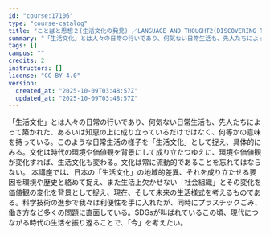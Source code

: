```yaml
---
id: "course:17106"
type: "course-catalog"
title: "ことばと思想２(生活文化の発見) ／LANGUAGE AND THOUGHT2(DISCOVERING THE CULTURE OF EVERYDAY LIFE)"
summary: "「生活文化」とは人々の日常の行いであり、何気ない日常生活も、先人たちによって築かれた、あるいは知恵の上に成り立っているだけではなく、何等かの意味を持っている。このような日常生活の様子を「生活文化」として捉え、具体的にみる。文化は時代の環境や…"
tags: []
campus: ""
credits: 2
instructors: []
license: "CC-BY-4.0"
version:
  created_at: "2025-10-09T03:48:57Z"
  updated_at: "2025-10-09T03:48:57Z"
---
```

「生活文化」とは人々の日常の行いであり、何気ない日常生活も、先人たちによって築かれた、あるいは知恵の上に成り立っているだけではなく、何等かの意味を持っている。このような日常生活の様子を「生活文化」として捉え、具体的にみる。文化は時代の環境や価値観を背景にして成り立たつゆえに、環境や価値観が変化すれば、生活文化も変わる。文化は常に流動的であることを忘れてはならない。 本講座では、日本の「生活文化」の地域的差異、それを成り立たせる要因を環境や歴史と絡めて捉え、また生活上欠かせない「社会組織」とその変化を価値観の変化を背景として捉え、現在、そして未来の生活様式を考えるものである。科学技術の進歩で我々は利便性を手に入れたが、同時にプラスチックごみ、働き方など多くの問題に直面している。SDGsが叫ばれているこの頃、現代につながる時代の生活を振り返ることで、「今」を考えたい。
